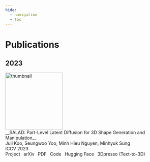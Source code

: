 ```yaml
---
hide:
  - navigation
  - toc
---
```



<link rel="stylesheet" href="link/to/stylesheet" />
<style>
.md-typeset .grid {
    grid-template-columns: repeat(auto-fit, minmax(90%, 1fr))
}

.publication-thumbnail-cell {
    display: inline-table;
    padding-right: 12px;
    vertical-align: top;
    p { margin: 0px; }
}

.publication-description-cell {
    display: inline-table;
    vertical-align: top;
    p { margin: 0px; }
}

.publication-thumbnail {
    width: 160px;
    border-radius: 8px;
    -moz-background-clip: padding;
    -webkit-background-clip: padding-box;
    background-clip: padding-box
}
</style>


# Publications

## 2023

<div class="grid" markdown>

<div class="card" markdown>
<div class="publication-thumbnail-cell" markdown>
<img class="publication-thumbnail" src="https://mhsung.github.io/assets/images/salad-thumbnail.png" width="180" alt="thumbnail"/ markdown>
</div>
<div class="publication-description-cell" markdown>
__SALAD: Part-Level Latent Diffusion for 3D Shape Generation and Manipulation__<br>
Juil Koo, Seungwoo Yoo, Minh Hieu Nguyen, Minhyuk Sung<br>
ICCV 2023<br>
Project  arXiv  PDF  Code  Hugging Face  3Dpresso (Text-to-3D) 
</div>
</div>

</div>

</div>




